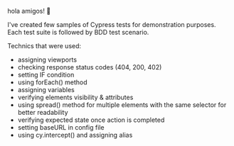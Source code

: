 hola amigos! 👋

I've created few samples of Cypress tests for demonstration purposes. Each test suite is followed by BDD test scenario. 

Technics that were used: 
- assigning viewports
- checking response status codes (404, 200, 402)
- setting IF condition
- using forEach() method
- assigning variables
- verifying elements visibility & attributes
- using spread() method for multiple elements with the same selector for better readability
- verifying expected state once action is completed
- setting baseURL in config file
- using cy.intercept() and assigning alias
